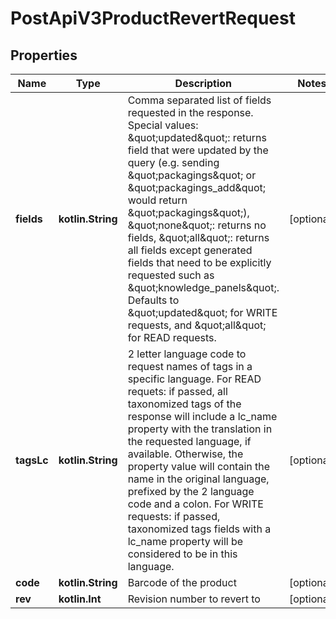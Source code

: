 
# PostApiV3ProductRevertRequest

## Properties
| Name | Type | Description | Notes |
| ------------ | ------------- | ------------- | ------------- |
| **fields** | **kotlin.String** | Comma separated list of fields requested in the response. Special values: \&quot;updated\&quot;: returns field that were updated by the query (e.g. sending \&quot;packagings\&quot; or \&quot;packagings_add\&quot; would return \&quot;packagings\&quot;), \&quot;none\&quot;: returns no fields, \&quot;all\&quot;: returns all fields except generated fields that need to be explicitly requested such as \&quot;knowledge_panels\&quot;. Defaults to \&quot;updated\&quot; for WRITE requests, and \&quot;all\&quot; for READ requests. |  [optional] |
| **tagsLc** | **kotlin.String** | 2 letter language code to request names of tags in a specific language.  For READ requets: if passed, all taxonomized tags of the response will include a lc_name property with the translation in the requested language, if available. Otherwise, the property value will contain the name in the original language, prefixed by the 2 language code and a colon.  For WRITE requests: if passed, taxonomized tags fields with a lc_name property will be considered to be in this language. |  [optional] |
| **code** | **kotlin.String** | Barcode of the product |  [optional] |
| **rev** | **kotlin.Int** | Revision number to revert to |  [optional] |



